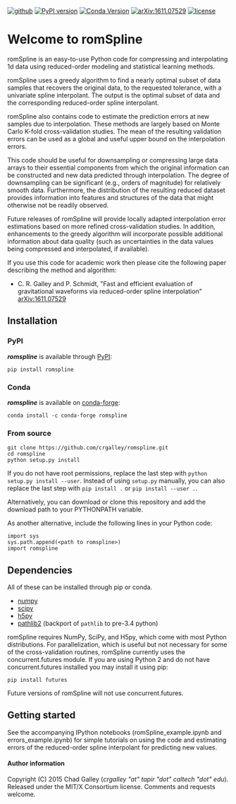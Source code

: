 [![github](https://img.shields.io/badge/GitHub-romspline-blue.svg)](https://github.com/crgalley/romspline)
[![PyPI version](https://badge.fury.io/py/romspline.svg)](https://badge.fury.io/py/romspline)
[![Conda Version](https://img.shields.io/conda/vn/conda-forge/romspline.svg)](https://anaconda.org/conda-forge/romspline)
[![arXiv:1611.07529](https://img.shields.io/badge/arXiv-1611.07529-B31B1B.svg)](https://arxiv.org/abs/1611.07529)
[![license](https://img.shields.io/badge/license-MIT-blue.svg)](https://github.com/crgalley/romspline/blob/master/LICENSE)

# Welcome to romSpline #

romSpline is an easy-to-use Python code for compressing and interpolating 1d data using reduced-order modeling and statistical learning methods.

romSpline uses a greedy algorithm to find a nearly optimal subset of data samples that recovers the original data, to the requested tolerance, with a univariate spline interpolant. The output is the optimal subset of data and the corresponding reduced-order spline interpolant.

romSpline also contains code to estimate the prediction errors at new samples due to interpolation. These methods are largely based on Monte Carlo K-fold cross-validation studies. The mean of the resulting validation errors can be used as a global and useful upper bound on the interpolation errors.

This code should be useful for downsampling or compressing large data arrays to their essential components from which the original information can be constructed and new data predicted through interpolation. The degree of downsampling can be significant (e.g., orders of magnitude) for relatively smooth data. Furthermore, the distribution of the resulting reduced dataset provides information into features and structures of the data that might otherwise not be readily observed.

Future releases of romSpline will provide locally adapted interpolation error estimations based on more refined cross-validation studies. In addition, enhancements to the greedy algorithm will incorporate possible additional information about data quality (such as uncertainties in the data values being compressed and interpolated, if available).

If you use this code for academic work then please cite the following paper describing the method and algorithm:

* C. R. Galley and P. Schmidt, 
"Fast and efficient evaluation of gravitational waveforms via reduced-order spline interpolation" 
[arXiv:1611.07529](https://arxiv.org/abs/1611.07529)


## Installation

### PyPI
_**romspline**_ is available through [PyPI](https://pypi.org/project/romspline/):

```shell
pip install romspline
```

### Conda
_**romspline**_ is available on [conda-forge](https://anaconda.org/conda-forge/romspline):

```shell
conda install -c conda-forge romspline
```

### From source

```shell
git clone https://github.com/crgalley/romspline.git
cd romspline
python setup.py install
```

If you do not have root permissions, replace the last step with
`python setup.py install --user`.  Instead of using `setup.py`
manually, you can also replace the last step with `pip install .` or
`pip install --user .`.

Alternatively, you can download or clone this repository and add the
download path to your PYTHONPATH variable.

As another alternative, include the following lines in your Python code:

    import sys
    sys.path.append(<path to romspline>)
    import romspline

## Dependencies
All of these can be installed through pip or conda.
* [numpy](https://docs.scipy.org/doc/numpy/user/install.html)
* [scipy](https://www.scipy.org/install.html)
* [h5py](https://pypi.org/project/h5py/)
* [pathlib2](https://pypi.org/project/pathlib2/) (backport of
  `pathlib` to pre-3.4 python)

romSpline requires NumPy, SciPy, and H5py, which come with most Python distributions. For parallelization, which is useful but not necessary for some of the cross-validation routines, romSpline currently uses the concurrent.futures module. If you are using Python 2 and do not have concurrent.futures installed you may install it using pip:

    pip install futures

Future versions of romSpline will not use concurrent.futures.


## Getting started

See the accompanying IPython notebooks (romSpline_example.ipynb and errors_example.ipynb) for simple tutorials on using the code and estimating
errors of the reduced-order spline interpolant for predicting new values. 

#### Author information ####
Copyright (C) 2015 Chad Galley (*crgalley "at" tapir "dot" caltech "dot" edu*). 
Released under the MIT/X Consortium license.
Comments and requests welcome.
